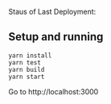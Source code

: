 

Staus of Last Deployment:<br>
<img scr="https://github.com/di-ma-git/flatris/workflows/My-GitHubActions-Basics/badge.svg?branch=master"><br>


    
  
  
<!-- [![Flatris](flatris.png)](https://flatris.space/) -->



<!-- [![Build Status](https://travis-ci.org/skidding/flatris.svg?branch=master)](https://travis-ci.org/skidding/flatris) -->

<!-- > **Work in progress:** Flatris has been recently redesigned from the ground up and turned into a multiplayer game with both UI and server components. This has been an interesting journey and I plan to document the architecture in depth. **[Stay tuned](https://twitter.com/skidding)**.

[![Flatris](flatris.gif)](https://flatris.space/)

> **Contribution disclaimer:** Flatris is a web game with an opinionated feature set and architectural design. It doesn't have a roadmap. While I'm generally open to ideas, I would advise against submitting unannounced PRs with new or modified functionality. That said, **bug reports and fixes are most appreciated.**

Thanks [@paulgergely](https://twitter.com/paulgergely) for the initial flat design!

Also see [elm-flatris](https://github.com/w0rm/elm-flatris). -->


## Setup and running

```
yarn install
yarn test
yarn build
yarn start
```

Go to http://localhost:3000
   
